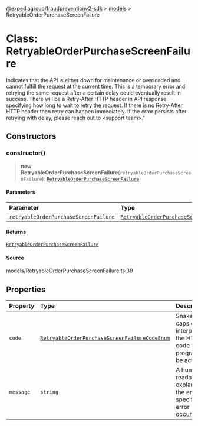 [@expediagroup/fraudpreventionv2-sdk](../../index.md) > [models](../index.md) > RetryableOrderPurchaseScreenFailure

# Class: RetryableOrderPurchaseScreenFailure

Indicates that the API is either down for maintenance or overloaded and cannot fulfill the request at the current time. This is a temporary error and retrying the same request after a certain delay could eventually result in success. There will be a Retry-After HTTP header in API response specifying how long to wait to retry the request. If there is no Retry-After HTTP header then retry can happen immediately. If the error persists after retrying with delay, please reach out to \<support team\>.\"

## Constructors

### constructor()

> **new RetryableOrderPurchaseScreenFailure**(`retryableOrderPurchaseScreenFailure`): [`RetryableOrderPurchaseScreenFailure`](class.RetryableOrderPurchaseScreenFailure.md)

#### Parameters

| Parameter                             | Type                                                                                                                        |
| :------------------------------------ | :-------------------------------------------------------------------------------------------------------------------------- |
| `retryableOrderPurchaseScreenFailure` | [`RetryableOrderPurchaseScreenFailureProperties`](../interfaces/interface.RetryableOrderPurchaseScreenFailureProperties.md) |

#### Returns

[`RetryableOrderPurchaseScreenFailure`](class.RetryableOrderPurchaseScreenFailure.md)

#### Source

models/RetryableOrderPurchaseScreenFailure.ts:39

## Properties

| Property  | Type                                                                                                                       | Description                                                                                                    |
| :-------- | :------------------------------------------------------------------------------------------------------------------------- | :------------------------------------------------------------------------------------------------------------- |
| `code`    | [`RetryableOrderPurchaseScreenFailureCodeEnum`](../type-aliases/type-alias.RetryableOrderPurchaseScreenFailureCodeEnum.md) | Snake cased all caps error code interpreted from the HTTP status code that can programmatically be acted upon. |
| `message` | `string`                                                                                                                   | A human-readable explanation of the error, specific to this error occurrence.                                  |
